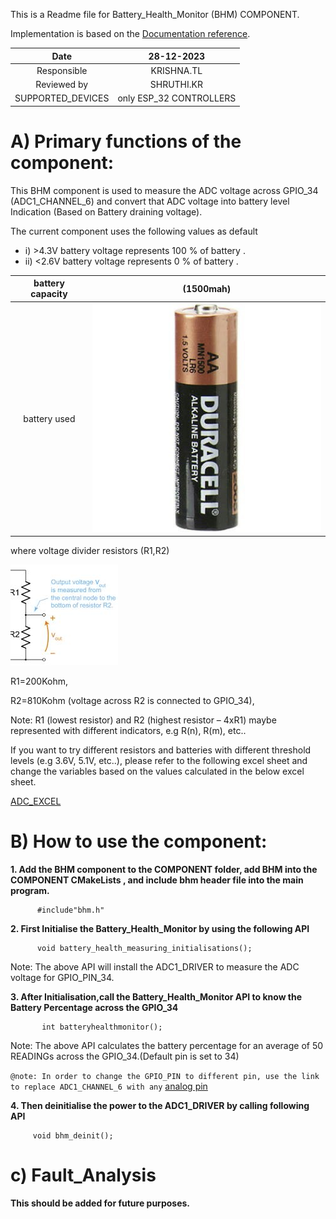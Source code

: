 
This is a Readme file for Battery_Health_Monitor (BHM) COMPONENT.

Implementation is based on the [Documentation reference](https://docs.espressif.com/projects/esp-idf/en/v4.1.1/api-reference/peripherals/adc.html).


|Date|28-12-2023|
|:-:|:-:|
|Responsible|KRISHNA.TL|
|Reviewed by|SHRUTHI.KR|
|SUPPORTED_DEVICES|only ESP_32 CONTROLLERS|


# A) Primary functions of the component:
This BHM component is used to measure the ADC voltage across GPIO_34 (ADC1_CHANNEL_6) 
and convert that ADC voltage into battery level Indication (Based on Battery draining voltage).

 The current component uses the following values as default
 - i) >4.3V battery voltage represents 100 % of battery .
 - ii) <2.6V battery voltage represents 0 % of battery .
  
  
|battery capacity|(1500mah)|
|:-:|:-:|
|battery used|![Image alt text](duracell_image.jpeg)|

 where voltage divider resistors (R1,R2) 

   ![Image alt text](voltage_divider.jpeg)

 R1=200Kohm,
 
 R2=810Kohm (voltage across R2 is connected to GPIO_34),

 Note: R1 (lowest resistor) and R2 (highest resistor – 4xR1) maybe represented with different indicators, e.g R(n), R(m), etc.. 

 If you want to try different resistors and batteries with different threshold levels (e.g 3.6V, 5.1V, etc..), please refer to the following excel sheet and change the variables based on the values calculated in the below excel sheet.

 [ADC_EXCEL](https://xaglabs.sharepoint.com/:x:/r/sites/MiiOffice/_layouts/15/Doc.aspx?sourcedoc=%7B3C39914B-7B70-440C-9E03-99C0FDE8FC5D%7D&file=ADC%20Test%20Report_ABHI%2027FEB23.xlsx&action=default&mobileredirect=true)





# B) How to use the component:

__1. Add the BHM component to the COMPONENT folder, add BHM into the COMPONENT CMakeLists , and include bhm header file into the main program.__
   ```
         #include"bhm.h" 
   ```
__2. First Initialise the Battery_Health_Monitor by using the following API__ 
   ```
         void battery_health_measuring_initialisations();
   ```
Note:
The above API will install the ADC1_DRIVER to measure the ADC voltage for GPIO_PIN_34. 

__3. After Initialisation,call the Battery_Health_Monitor API to know the Battery Percentage across the GPIO_34__
  ```
         int batteryhealthmonitor();
  ```
Note:
The above API calculates the battery percentage for an average of 50 READINGs across the GPIO_34.(Default pin is set to 34)

`@note: In order to change the GPIO_PIN to different pin, use the link to replace ADC1_CHANNEL_6 with any` [analog pin](https://docs.espressif.com/projects/esp-idf/en/v4.1.1/api-reference/peripherals/adc.html#enumerations)                    

__4. Then deinitialise the power to the ADC1_DRIVER by calling following API__
   ```
        void bhm_deinit();
   ```
# c) Fault_Analysis
__This should be added for future purposes.__



